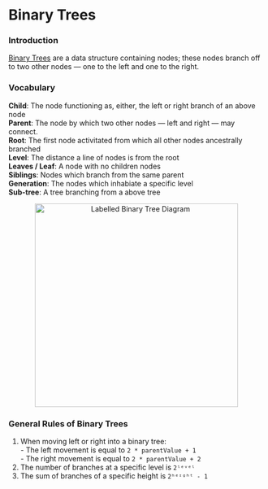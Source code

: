 # Binary Trees

[](https://jbt.github.io/markdown-editor/) 

### Introduction
 [Binary Trees](https://en.wikipedia.org/wiki/Binary_tree) are a data structure containing nodes; these nodes branch off to two other nodes — one to the left and one to the right.
 
### Vocabulary
__Child__: The node functioning as, either, the left or right branch of an above node<br/>
__Parent__: The node by which two other nodes — left and right — may connect.<br/>
__Root__: The first node activitated from which all other nodes ancestrally branched<br/>
__Level__: The distance a line of nodes is from the root<br/>
__Leaves / Leaf__: A node with no children nodes<br/>
__Siblings__: Nodes which branch from the same parent<br/>
__Generation__: The nodes which inhabiate a specific level<br/>
__Sub-tree__: A tree branching from a above tree<br/>
 
 <p align="center">
   <img src = "https://www.tutorialspoint.com/data_structures_algorithms/images/binary_tree.jpg" alt = "Labelled Binary Tree Diagram" width = 400 >
 </p>


### General Rules of Binary Trees
1. When moving left or right into a binary tree:\
         - The left movement is equal to `2 * parentValue + 1`\
         - The right movement is equal to `2 * parentValue + 2`
2. The number of branches at a specific level is `2ˡᵉᵛᵉˡ`
3. The sum of branches of a specific height is `2ʰᵉᶦᵍʰᵗ - 1`

 
 
 
 
 
 
 